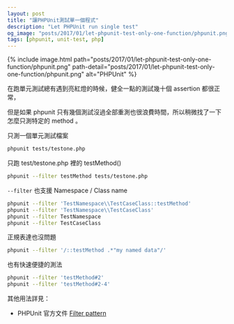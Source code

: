 ```yaml
---
layout: post
title: "讓PHPUnit測試單一個程式"
description: "Let PHPUnit run single test"
og_image: "posts/2017/01/let-phpunit-test-only-one-function/phpunit.png"
tags: [phpunit, unit-test, php]
---
```


{% include image.html path="posts/2017/01/let-phpunit-test-only-one-function/phpunit.png" path-detail="posts/2017/01/let-phpunit-test-only-one-function/phpunit.png" alt="PHPUnit" %}

在跑單元測試總有遇到亮紅燈的時候，健全一點的測試幾十個 assertion 都很正常，

但是如果 phpunit 只有幾個測試沒過全部重測也很浪費時間，所以稍微找了一下怎麼只測特定的 method 。

只測一個單元測試檔案

```bash
phpunit tests/testone.php
```

只跑 test/testone.php 裡的 testMethod()

```bash
phpunit --filter testMethod tests/testone.php
```

`--filter` 也支援 Namespace / Class name

```bash
phpunit --filter 'TestNamespace\\TestCaseClass::testMethod'
phpunit --filter 'TestNamespace\\TestCaseClass'
phpunit --filter TestNamespace
phpunit --filter TestCaseClass
```

正規表達也沒問題

```bash
phpunit --filter '/::testMethod .*"my named data"/'
```

也有快速便捷的測法

```bash
phpunit --filter 'testMethod#2'
phpunit --filter 'testMethod#2-4'
```

其他用法詳見：

- PHPUnit 官方文件 [Filter pattern](https://phpunit.de/manual/current/en/textui.html#textui.examples.filter-patterns)
